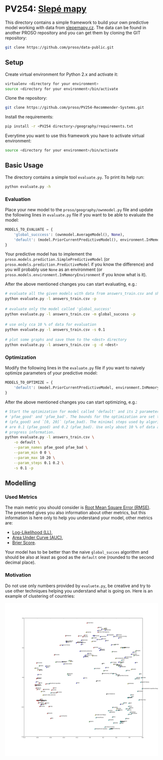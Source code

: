 # PV254: [Slepé mapy](http://slepemapy.cz)

This directory contains a simple framework to build your own predictive model
working with data from [slepemapy.cz](http://slepemapy.cz). The data can be
found in another PROSO repository and you can get them by cloning the
GIT repository:

```bash
git clone https://github.com/proso/data-public.git
```

## Setup

Create virtual environment for Python 2.x and activate it:

```bash
virtualenv <directory for your environment>
source <directory for your environment>/bin/activate
```

Clone the repository:

```bash
git clone https://github.com/proso/PV254-Recommender-Systems.git
```

Install the requirements:


```bash
pip install -r <PV254 directory>/geography/requirements.txt
```

Everytime you want to use this framework you have to activate virtual environment:
```bash
source <directory for your environment>/bin/activate
```

## Basic Usage

The directory contains a simple tool `evaluate.py`. To print its help run:

```bash
python evaluate.py -h
```

### Evaluation

Place your new model to the `proso/geography/ownmodel.py` file and update the
following lines in `evaluate.py` file if you want to be able to evaluate the
model:

```python
MODELS_TO_EVALUATE = {
    'global_succcess': (ownmodel.AverageModel(), None),
    'default': (model.PriorCurrentPredictiveModel(), environment.InMemoryEnvironment())
}
```

Your predictive model has to implement the
`proso.models.prediction.SimplePredictiveModel` (or
`proso.models.prediction.PredictiveModel` if you know the difference) and you
will probably use `None` as an environment (or
`proso.models.environment.InMemoryEnvironment` if you know what is it).

After the above mentioned changes you can start evaluating, e.g.:
```bash
# evaluate all the given models with data from answers_train.csv and show progress bar
python evaluate.py -l answers_train.csv -p

# evaluate only the model called 'global_success'
python evaluate.py -l answers_train.csv -m global_success -p

# use only cca 10 % of data for evaluation
python evaluate.py -l answers_train.csv -s 0.1

# plot some graphs and save them to the <dest> directory
python evaluate.py -l answers_train.csv -g -d <dest>
```

### Optimization

Modify the following lines in the `evaluate.py` file if you want to naively
optimize parameters of your predictive model:

```python
MODELS_TO_OPTIMIZE = {
    'default': (model.PriorCurrentPredictiveModel, environment.InMemoryEnvironment)
}
```

After the above mentioned changes you can start optimizing, e.g.:

```bash
# Start the optimization for model called 'default' and its 2 parameters called
# 'pfae_good' and 'pfae_bad'. The bounds for the optimization are set to `[0, 10]`
# (pfa_good) and `[0, 20]` (pfae_bad). The minimal steps used by algorithm
# are 0.1 (pfae_good) and 0.2 (pfae_bad). Use only about 10 % of data and print
# progress information.
python evaluate.py -l answers_train.csv \
    -o default \
    --param_names pfae_good pfae_bad \
    --param_min 0 0 \
    --param_max 10 20 \
    --param_steps 0.1 0.2 \
    -s 0.1 -p
```

## Modelling

### Used Metrics

The main metric you should consider is [Root Mean Square Error
(RMSE)](http://en.wikipedia.org/wiki/Root-mean-square_deviation). The presented
gives you also information about other metrics, but this information is here
only to help you understand your model, other metrics are:
 * [Log-Likelihood (LL)](http://en.wikipedia.org/wiki/Likelihood_function#Log-likelihood),
 * [Area Under Curve (AUC)](http://en.wikipedia.org/wiki/Receiver_operating_characteristic#Area_under_curve),
 * [Brier Score](http://en.wikipedia.org/wiki/Brier_score#3-component_decomposition).

Your model has to be better than the naive `global_succes` algorithm and should
be also at least as good as the `default` one (rounded to the second decimal
place).

### Motivation

Do not use only numbers provided by `evaluete.py`, be creative and try to use
other techniques helping you understand what is going on. Here is an example of
clustering of countries:

![Clustering](resources/world.png)
